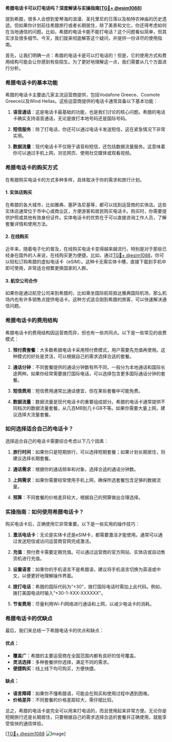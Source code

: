 **希腊电话卡可以打电话吗？深度解读与实操指南[[TG💪+ @esim1088](https://t.me/s/esim1088)]**

提到希腊，很多人会想到爱琴海的浪漫、圣托里尼的日落以及帕特农神庙的历史遗迹。但如果你计划前往希腊旅行或者长期居住，除了美景和文化，你还得考虑如何在当地通信的问题。比如，希腊的电话卡能不能打电话？这个问题看似简单，但其实涉及很多细节。今天，我们就来彻底解答这个疑问，并提供一份详尽的使用指南。

首先，让我们明确一点：希腊的电话卡是可以打电话的！但是，它的使用方式和费用结构可能会让你感到有些陌生。为了更好地理解这一点，我们需要从几个方面进行分析。

### 希腊电话卡的基本功能

希腊的电话卡主要由几家主流运营商提供，包括Vodafone Greece、Cosmote Greece以及Wind Hellas。这些运营商提供的电话卡通常具备以下基本功能：

1. **语音通话**：这是电话卡最基础的功能，也是我们讨论的核心问题。希腊的电话卡确实支持语音通话，无论是拨打本地号码还是国际号码。
   
2. **短信服务**：除了打电话，你还可以通过电话卡发送短信，这在紧急情况下非常实用。

3. **数据流量**：现代电话卡不仅限于语音和短信，还包括数据流量服务。这意味着你可以通过手机上网，浏览网页、使用社交媒体或观看视频。

### 希腊电话卡的购买方式

在希腊购买电话卡的方式多种多样，具体取决于你的需求和旅行计划。

#### 1. 实体店购买

在希腊的各大城市，比如雅典、塞萨洛尼基等，都可以找到运营商的实体店。这些实体店通常位于市中心或商业区，方便游客和居民购买电话卡。购买时，你需要提供护照或其他有效身份证件。实体电话卡的优势在于可以直接咨询工作人员，了解套餐详情和使用方法。

#### 2. 在线购买

近年来，随着电子化的普及，在线购买电话卡变得越来越流行。特别是对于那些已经身在国外的人来说，在线购买更为便捷。比如，通过[TG💪+ @esim1088](https://t.me/s/esim1088)，你可以轻松订购希腊的虚拟电话卡（eSIM）。这种卡无需实体卡槽，直接下载到手机中即可使用，非常适合频繁更换国家的人群。

#### 3. 航空公司合作

如果你是通过航空公司来到希腊的，比如乘坐国际航班抵达雅典国际机场，那么机场内也有许多销售点提供电话卡。这种方式适合刚到希腊的旅客，可以快速解决通信问题。

### 希腊电话卡的费用结构

希腊电话卡的费用结构因运营商而异，但也有一些共同点。以下是一些常见的收费模式：

1. **预付费套餐**：大多数希腊电话卡采用预付费模式，用户需要先充值再使用。这种模式的好处是灵活，可以根据自己的需求选择合适的套餐。

2. **通话分钟**：不同套餐提供的通话分钟数有所不同，一般分为本地通话和国际长途两种。如果你经常需要拨打国际电话，可以选择包含更多国际通话分钟的套餐。

3. **短信费用**：短信费用通常比通话便宜，但在某些套餐中可能免费。

4. **数据流量**：数据流量是现代电话卡的重要组成部分。希腊的电话卡通常提供不同档次的数据流量套餐，从几百MB到几十GB不等。如果你需要大量上网，建议选择大流量套餐。

### 如何选择适合自己的电话卡？

选择适合自己的电话卡需要综合考虑以下几个因素：

1. **旅行时间**：如果你只是短期旅行，可以选择短期套餐；如果计划长期居住，则建议选择长期套餐。

2. **通话需求**：根据你的通话频率和对象，选择合适的通话分钟数。

3. **上网需求**：如果你需要经常使用手机上网，确保所选套餐包含足够的数据流量。

4. **预算**：不同套餐的价格差异较大，根据自己的预算做出合理选择。

### 实操指南：如何使用希腊电话卡？

购买电话卡后，正确使用它非常重要。以下是一些实用的操作技巧：

1. **激活电话卡**：无论是实体卡还是eSIM卡，都需要激活才能使用。通常可以通过发送短信或访问运营商官网完成激活。

2. **充值**：预付费卡需要定期充值。可以通过运营商的官方网站、实体店或自动售货机进行充值。

3. **设置语言**：如果你的手机语言不是希腊语，建议将手机语言切换为英语或中文，以便更好地理解操作界面。

4. **拨打电话**：希腊的国际代码为“+30”，拨打国际电话时需加上此代码。例如，拨打美国电话时输入“+30-1-XXX-XXXXXX”。

5. **节省费用**：尽量利用Wi-Fi网络进行通话和上网，以减少电话卡的消耗。

### 希腊电话卡的优缺点

最后，我们来总结一下希腊电话卡的优点和缺点：

#### 优点：
- **覆盖广**：希腊的主要运营商在全国范围内都有良好的信号覆盖。
- **灵活选择**：多种套餐供你选择，满足不同的需求。
- **便捷购买**：线上线下均可购买，方便快捷。

#### 缺点：
- **语言障碍**：如果你不懂希腊语，可能会在购买和使用过程中遇到困难。
- **价格差异**：不同套餐的价格差距较大，需仔细比较。

总之，希腊的电话卡是完全可以用来打电话的，而且使用起来非常方便。无论你是短期旅行还是长期居住，只要根据自己的需求选择合适的套餐并正确使用，就能享受愉快的通信体验。

[[TG💪+ @esim1088](https://t.me/s/esim1088) ![Image](https://i.postimg.cc/4NQfJmqS/Snipaste-2025-05-13-00-14-12.png)]